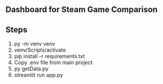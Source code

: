 ## Dashboard for Steam Game Comparison

## Steps

1. py -m venv venv
2. venv/Scripts/activate
3. pip install -r requirements.txt
4. Copy .env file from main project
5. py getData.py
6. streamlit run app.py